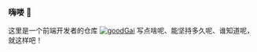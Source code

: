 ### 嗨喽 👾
这里是一个前端开发者的仓库
                                              [![goodGai](https://github-readme-stats.vercel.app/api?username=goodGai)](https://github.com/anuraghazra/github-readme-stats)
写点啥呢、能坚持多久呢、谁知道呢，就这样吧！
